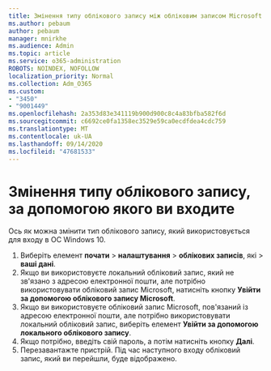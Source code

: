 ```yaml
---
title: Змінення типу облікового запису між обліковим записом Microsoft і локальним обліковим записом
ms.author: pebaum
author: pebaum
manager: mnirkhe
ms.audience: Admin
ms.topic: article
ms.service: o365-administration
ROBOTS: NOINDEX, NOFOLLOW
localization_priority: Normal
ms.collection: Adm_O365
ms.custom:
- "3450"
- "9001449"
ms.openlocfilehash: 2a353d83e341119b900d900c8c4a83bfba582f6d
ms.sourcegitcommit: c6692ce0fa1358ec3529e59ca0ecdfdea4cdc759
ms.translationtype: MT
ms.contentlocale: uk-UA
ms.lasthandoff: 09/14/2020
ms.locfileid: "47681533"
---
```

# <a name="change-the-account-type-that-you-sign-in-with"></a>Змінення типу облікового запису, за допомогою якого ви входите

Ось як можна змінити тип облікового запису, який використовується для входу в ОС Windows 10.

1. Виберіть елемент **почати**  >  **налаштування**  >  **облікових записів**, які  >  **ваші дані**.
2. Якщо ви використовуєте локальний обліковий запис, який не зв'язано з адресою електронної пошти, але потрібно використовувати обліковий запис Microsoft, натисніть кнопку **Увійти за допомогою облікового запису Microsoft**.
3. Якщо ви використовуєте обліковий запис Microsoft, пов'язаний із адресою електронної пошти, але потрібно використовувати локальний обліковий запис, виберіть елемент **Увійти за допомогою локального облікового запису**.
4. Якщо потрібно, введіть свій пароль, а потім натисніть кнопку **Далі**.
5. Перезавантажте пристрій. Під час наступного входу обліковий запис, який ви перейшли, буде відображено.